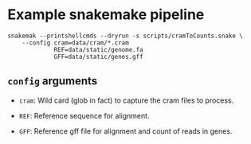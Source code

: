 Example snakemake pipeline
==========================

```
snakemak --printshellcmds --dryrun -s scripts/cramToCounts.snake \
    --config cram=data/cram/*.cram 
             REF=data/static/genome.fa 
             GFF=data/static/genes.gff 
```

`config` arguments
------------------

* `cram`: Wild card (glob in fact) to capture the cram files to process.

* `REF`: Reference sequence for alignment.

* `GFF`: Reference gff file for alignment and count of reads in genes.
